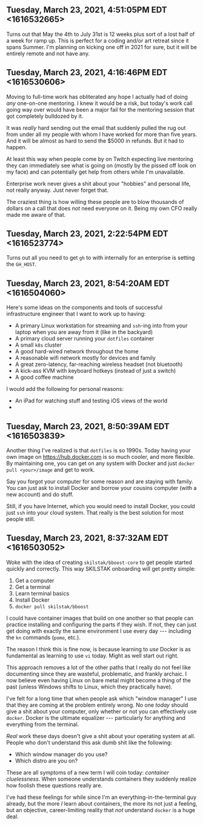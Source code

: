 ## Tuesday, March 23, 2021, 4:51:05PM EDT <1616532665>

Turns out that May the 4th to July 31st is 12 weeks plus sort of a lost
half of a week for ramp up. This is perfect for a coding and/or art
retreat since it spans Summer. I'm planning on kicking one off in 2021
for sure, but it will be entirely remote and not have any.

## Tuesday, March 23, 2021, 4:16:46PM EDT <1616530606>

Moving to full-time work has obliterated any hope I actually had of
doing *any* one-on-one mentoring. I knew it would be a risk, but today's
work call going way over would have been a major fail for the mentoring
session that got completely bulldozed by it.

It was *really* hard sending out the email that suddenly pulled the rug
out from under all my people with whom I have worked for more than five
years. And it will be almost as hard to send the \$5000 in refunds. But
it had to happen. 

At least this way when people come by on Twitch expecting live mentoring they
can immediately see what is going on (mostly by the pissed off look on
my face) and can potentially get help from others while I'm unavailable.

Enterprise work never gives a shit about your "hobbies" and
personal life, not really anyway. Just never forget that.

The craziest thing is how willing these people are to blow thousands of
dollars on a call that does *not* need everyone on it. Being my own CFO
really made me aware of that.

## Tuesday, March 23, 2021, 2:22:54PM EDT <1616523774>

Turns out all you need to get `gh` to with internally for an enterprise
is setting the `GH_HOST`.

## Tuesday, March 23, 2021, 8:54:20AM EDT <1616504060>

Here's some ideas on the components and tools of successful
infrastructure engineer that I want to work up to having:

* A primary Linux workstation for streaming and `ssh`-ing into from your
  laptop when you are away from it (like in the backyard)
* A primary cloud server running your `dotfiles` container
* A small `k8s` cluster
* A good hard-wired network throughout the home
* A reasonable wifi network mostly for devices and family
* A great zero-latency, far-reaching wireless headset (not bluetooth)
* A kick-ass KVM with keyboard hotkeys (instead of just a switch)
* A good coffee machine

I would add the following for personal reasons:

* An iPad for watching stuff and testing iOS views of the world
* 

## Tuesday, March 23, 2021, 8:50:39AM EDT <1616503839>

Another thing I've realized is that `dotfiles` is so 1990s. Today having
your own image on <https://hub.docker.com> is so much cooler, and more
flexible. By maintaining one, you can get on any system with Docker and
just `docker pull <your>/image` and get to work.

Say you forgot your computer for some reason and are staying with
family. You can just ask to install Docker and borrow your cousins
computer (with a new account) and do stuff.

Still, if you have Internet, which you would need to install Docker, you
could just `ssh` into your cloud system. That really is the best
solution for most people still. 

## Tuesday, March 23, 2021, 8:37:32AM EDT <1616503052>

Woke with the idea of creating `skilstak/bboost-core` to get people
started quickly and correctly. This way SKILSTAK onboarding will get
pretty simple:

1. Get a computer
2. Get a terminal
3. Learn terminal basics
4. Install Docker
5. `docker pull skilstak/bboost`

I could have container images that build on one another so that people
can practice installing and configuring the parts if they wish. If not,
they can just get doing with exactly the same environment I use every
day --- including the `kn` commands (`pomo`, etc.).

The reason I think this is fine now, is because learning to *use* Docker
is as fundamental as learning to use `vi` today. Might as well start out
right.

This approach removes a lot of the other paths that I really do not feel
like documenting since they are wasteful, problematic, and frankly
archaic. I now believe even having Linux on bare metal might become a
thing of the past (unless Windows shifts to Linux, which they
practically have).

I've felt for a long time that when people ask which "window manager" I
use that they are coming at the problem entirely wrong. No one *today*
should give a shit about your computer, only whether or not you can
effectively use `docker`. Docker is the ultimate equalizer ---
particularly for anything and everything from the terminal.

*Real* work these days doesn't give a shit about your operating system
at all. People who don't understand this ask dumb shit like the
following:

* Which window manager do you use?
* Which distro are you on?

These are all symptoms of a new term I will coin today: *container
cluelessness*. When someone understands containers they suddenly realize
how foolish these questions really are.

I've had these feelings for while since I'm an
everything-in-the-terminal guy already, but the more *I* learn about
containers, the more its not just a feeling, but an objective,
career-limiting reality that *not* understand `docker` is a huge deal.

